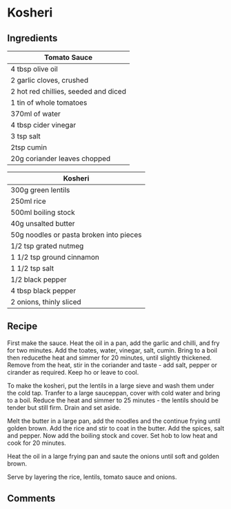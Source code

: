 # Kosheri

## Ingredients
| Tomato Sauce | 
| --- | 
| 4 tbsp olive oil |
| 2 garlic cloves, crushed|
| 2 hot red chillies, seeded and diced|
| 1 tin of whole tomatoes|
| 370ml of water|
| 4 tbsp cider vinegar|
| 3 tsp salt|
| 2tsp cumin|
| 20g coriander leaves chopped|


| Kosheri | 
| --- | 
| 300g green lentils |
| 250ml rice|
| 500ml boiling stock| 
| 40g unsalted butter|
| 50g noodles or pasta broken into pieces|
| 1/2 tsp grated nutmeg|
| 1 1/2 tsp ground cinnamon|
| 1 1/2 tsp salt|
| 1/2 black pepper |
| 4 tbsp black pepper|
| 2 onions, thinly sliced|

## Recipe
First make the sauce. Heat the oil in a pan, add the garlic and chilli, and fry for two minutes. Add the toates, water, vinegar, salt, cumin. Bring to a boil then reducethe heat and simmer for 20 minutes, until slightly thickened. Remove from the heat, stir in the coriander and taste - add salt, pepper or cirander as required. Keep ho or leave to cool. 


To make the kosheri, put the lentils in a large sieve and wash them under the cold tap. Tranfer to a large sauceppan, cover with cold water and bring to a boil. Reduce the heat and simmer to 25 minutes -  the lentils should be tender but still firm. Drain and set aside. 

Melt the butter in a large pan, add the noodles and the continue frying until golden brown. Add the rice and stir to coat in the butter. Add the spices, salt and pepper. Now add the boiling stock and cover. Set hob to low heat and cook for 20 minutes. 

Heat the oil in a large frying pan and saute the onions until soft and golden brown. 

Serve by layering the rice, lentils, tomato sauce and onions. 


## Comments
